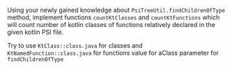 Using your newly gained knowledge about `PsiTreeUtil.findChildrenOfType` method, implement functions `countKtClasses` and `countKtFunctions` which will
count number of kotlin classes of functions relatively declared in the given kotlin PSI file.

<div class="hint" title="Which class should I use as aClass parameter?">

Try to use `KtClass::class.java` for classes and `KtNamedFunction::class.java` for functions value for aClass parameter for `findChildrenOfType`
</div>

